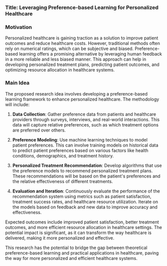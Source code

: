 ### Title: Leveraging Preference-based Learning for Personalized Healthcare

### Motivation
Personalized healthcare is gaining traction as a solution to improve patient outcomes and reduce healthcare costs. However, traditional methods often rely on numerical ratings, which can be subjective and biased. Preference-based learning offers a promising alternative by leveraging human feedback in a more reliable and less biased manner. This approach can help in developing personalized treatment plans, predicting patient outcomes, and optimizing resource allocation in healthcare systems.

### Main Idea
The proposed research idea involves developing a preference-based learning framework to enhance personalized healthcare. The methodology will include:

1. **Data Collection**: Gather preference data from patients and healthcare providers through surveys, interviews, and real-world interactions. This data will capture relative preferences, such as which treatment options are preferred over others.

2. **Preference Modeling**: Use machine learning techniques to model patient preferences. This can involve training models on historical data to predict patient preferences based on various factors like health conditions, demographics, and treatment history.

3. **Personalized Treatment Recommendation**: Develop algorithms that use the preference models to recommend personalized treatment plans. These recommendations will be based on the patient's preferences and the relative effectiveness of different treatments.

4. **Evaluation and Iteration**: Continuously evaluate the performance of the recommendation system using metrics such as patient satisfaction, treatment success rates, and healthcare resource utilization. Iterate on the models based on feedback and new data to improve accuracy and effectiveness.

Expected outcomes include improved patient satisfaction, better treatment outcomes, and more efficient resource allocation in healthcare settings. The potential impact is significant, as it can transform the way healthcare is delivered, making it more personalized and effective.

This research has the potential to bridge the gap between theoretical preference-based learning and practical applications in healthcare, paving the way for more personalized and efficient healthcare systems.